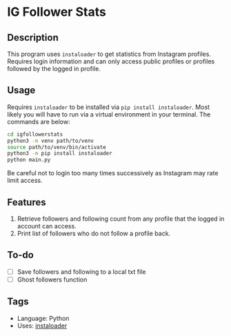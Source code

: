# IG Follower Stats

## Description

This program uses `instaloader` to get statistics from Instagram profiles.
Requires login information and can only access public profiles or profiles followed by the logged in profile.

## Usage

Requires `instaloader` to be installed via `pip install instaloader`.
Most likely you will have to run via a virtual environment in your terminal.
The commands are below:

```bash
cd igfollowerstats
python3 -m venv path/to/venv
source path/to/venv/bin/activate
python3 -m pip install instaloader
python main.py
```

Be careful not to login too many times successively as Instagram may rate limit access.

## Features

1. Retrieve followers and following count from any profile that the logged in account can access.
2. Print list of followers who do not follow a profile back.

## To-do

- [ ] Save followers and following to a local txt file
- [ ] Ghost followers function

## Tags

- Language: Python
- Uses: [instaloader](https://instaloader.github.io/)